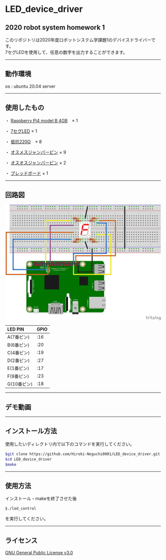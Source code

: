 # LED_device_driver
2020 robot system homework 1
---
このリポジトリは2020年度ロボットシステム学課題1のデバイスドライバーです。
<br>
7セグLEDを使用して、任意の数字を出力することができます。

---
## 動作環境

os : ubuntu 20.04 server

---
## 使用したもの

・ [Raspberry Pi4 model B 4GB](https://akizukidenshi.com/catalog/g/gM-14778/)　× 1

・ [7セグLED](https://akizukidenshi.com/catalog/g/gI-04115/) × 1

・ [抵抗220Ω](https://akizukidenshi.com/catalog/g/gR-07972/)　× 8

・ [オスメスジャンパーピン](https://akizukidenshi.com/catalog/g/gC-08934/) × 9

・ [オスオスジャンパーピン](https://akizukidenshi.com/catalog/g/gC-05159/) × 2

・ [ブレッドボード](https://akizukidenshi.com/catalog/g/gP-09257/) × 1

---
## 回路図

![回路図](https://raw.githubusercontent.com/Hiroki-Noguchi0001/LED_device_driver/images/image_1.png "回路図")


| LED PIN    | GPIO        |
|:-----------|:------------|
| A(7番ピン)  | :16         |
| B(6番ピン)  | :20         |
| C(4番ピン)  | :19         |
| D(2番ピン)  | :27         |
| E(1番ピン)  | :17         |
| F(9番ピン)  | :23         |
| G(10番ピン) | :18         |


---
## デモ動画

---
## インストール方法

使用したいディレクトリ内で以下のコマンドを実行してください。

```sh
$git clone https://github.com/Hiroki-Noguchi0001/LED_device_driver.git
$cd LED_device_driver
$make
```

---
## 使用方法
インストール・makeを終了させた後

```sh
$./led_control
```

を実行してください。

---
## ライセンス
[GNU General Public License v3.0](https://github.com/Hiroki-Noguchi0001/LED_device_driver/blob/master/COPYING)
